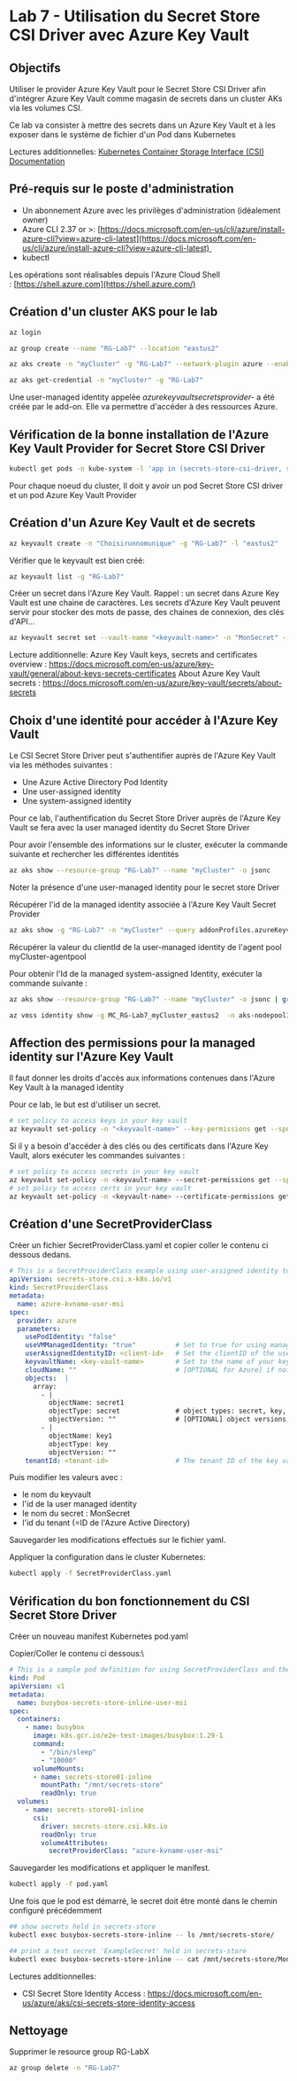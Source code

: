 # Lab 7 - Utilisation du Secret Store CSI Driver avec Azure Key Vault 

## Objectifs
Utiliser le  provider Azure Key Vault pour le Secret Store CSI Driver afin d'intégrer Azure Key Vault comme magasin de secrets dans un cluster AKs via les volumes CSI.

Ce lab va consister à mettre des secrets dans un Azure Key Vault et à les exposer dans le système de fichier d'un Pod dans Kubernetes

Lectures additionnelles:
[Kubernetes Container Storage Interface (CSI) Documentation](https://kubernetes-csi.github.io/docs/#kubernetes-container-storage-interface-csi-documentation)

## Pré-requis sur le poste d'administration

-   Un abonnement Azure avec les privilèges d'administration (idéalement owner)
-   Azure CLI 2.37 or >: [https://docs.microsoft.com/en-us/cli/azure/install-azure-cli?view=azure-cli-latest](https://docs.microsoft.com/en-us/cli/azure/install-azure-cli?view=azure-cli-latest) 
-   kubectl

Les opérations sont réalisables depuis l'Azure Cloud Shell : [https://shell.azure.com](https://shell.azure.com/)

## Création d'un cluster AKS pour le lab

```bash
az login

az group create --name "RG-Lab7" --location "eastus2"

az aks create -n "myCluster" -g "RG-Lab7" --network-plugin azure --enable-addons azure-keyvault-secrets-provider --enable-managed-identity  --generate-ssh-keys 

az aks get-credential -n "myCluster" -g "RG-Lab7" 
```

Une user-managed identity appelée *azurekeyvaultsecretsprovider-*  a été créée par le add-on. Elle va permettre d'accéder à des ressources Azure.

## Vérification de la bonne installation de l'Azure Key Vault Provider for Secret Store CSI Driver
```bash
kubectl get pods -n kube-system -l 'app in (secrets-store-csi-driver, secrets-store-provider-azure)'
```

Pour chaque noeud du cluster, Il doit y avoir un pod Secret Store CSI driver et un pod Azure Key Vault Provider 

## Création d'un Azure Key Vault et de secrets

```bash 
az keyvault create -n "Choisirunnomunique" -g "RG-Lab7" -l "eastus2"
```

Vérifier que le keyvault est bien créé:

```bash
az keyvault list -g "RG-Lab7"
```

Créer un secret dans l'Azure Key Vault. 
Rappel : un secret dans Azure Key Vault est une chaine de caractères. Les secrets d'Azure Key Vault peuvent servir pour stocker des mots de passe, des chaines de connexion, des clés d'API... 

```bash
az keyvault secret set --vault-name "<keyvault-name>" -n "MonSecret" --value "SaisirIciunSecret"
```

Lecture additionnelle:
Azure Key Vault keys, secrets and certificates overview : https://docs.microsoft.com/en-us/azure/key-vault/general/about-keys-secrets-certificates
About Azure Key Vault secrets : https://docs.microsoft.com/en-us/azure/key-vault/secrets/about-secrets

## Choix d'une identité pour accéder à l'Azure Key Vault
Le CSI Secret Store Driver peut s'authentifier auprès de l'Azure Key Vault via les méthodes suivantes :
- Une Azure Active Directory Pod Identity
- Une user-assigned identity
- Une system-assigned identity

Pour ce lab, l'authentification du Secret Store Driver auprès de l'Azure Key Vault se fera avec la user managed identity du Secret Store Driver

Pour avoir l'ensemble des informations sur le cluster, exécuter la commande suivante et rechercher les différentes identités 

```bash
az aks show --resource-group "RG-Lab7" --name "myCluster" -o jsonc
```

Noter la présence d'une user-managed identity pour le secret store Driver

Récupérer l'id de la managed identity associée à l'Azure Key Vault Secret Provider

```bash
az aks show -g "RG-Lab7" -n "myCluster" --query addonProfiles.azureKeyvaultSecretsProvider.identity.clientId -o tsv
```




Récupérer la valeur du clientId de la user-managed identity de l'agent pool myCluster-agentpool

Pour obtenir l'Id de la managed system-assigned Identity, exécuter la commande suivante :

```bash 
az aks show --resource-group "RG-Lab7" --name "myCluster" -o jsonc | grep principalId
```

```bash
az vmss identity show -g MC_RG-Lab7_myCluster_eastus2  -n aks-nodepool1-32582820-vmss -o jsonc
```



## Affection des permissions pour la managed identity sur l'Azure Key Vault

Il faut donner les droits d'accès aux informations contenues dans l'Azure Key Vault à la managed identity

Pour ce lab, le but est d'utiliser un secret.

```bash
# set policy to access keys in your key vault
az keyvault set-policy -n "<keyvault-name>" --key-permissions get --spn "<identity-client-id>"
```

Si il y a besoin d'accéder à des clés ou des certificats dans l'Azure Key Vault, alors exécuter les commandes suivantes :

```bash
# set policy to access secrets in your key vault
az keyvault set-policy -n <keyvault-name> --secret-permissions get --spn <identity-client-id>
# set policy to access certs in your key vault
az keyvault set-policy -n <keyvault-name> --certificate-permissions get --spn <identity-client-id>
```

## Création d'une SecretProviderClass

Créer un fichier SecretProviderClass.yaml et copier coller le contenu ci dessous dedans. 

```yml
# This is a SecretProviderClass example using user-assigned identity to access your key vault
apiVersion: secrets-store.csi.x-k8s.io/v1
kind: SecretProviderClass
metadata:
  name: azure-kvname-user-msi
spec:
  provider: azure
  parameters:
    usePodIdentity: "false"
    useVMManagedIdentity: "true"          # Set to true for using managed identity
    userAssignedIdentityID: <client-id>   # Set the clientID of the user-assigned managed identity to use
    keyvaultName: <key-vault-name>        # Set to the name of your key vault
    cloudName: ""                         # [OPTIONAL for Azure] if not provided, the Azure environment defaults to AzurePublicCloud
    objects:  |
      array:
        - |
          objectName: secret1
          objectType: secret              # object types: secret, key, or cert
          objectVersion: ""               # [OPTIONAL] object versions, default to latest if empty
        - |
          objectName: key1
          objectType: key
          objectVersion: ""
    tenantId: <tenant-id>                 # The tenant ID of the key vault
```

Puis modifier les valeurs avec :
- le nom du keyvault
- l'id de la user managed identity
- le nom du secret : MonSecret
- l'id du tenant (=ID de l'Azure Active Directory)

Sauvegarder les modifications effectués sur le fichier yaml.

Appliquer la configuration dans le cluster Kubernetes:

```bash
kubectl apply -f SecretProviderClass.yaml
```

## Vérification du bon fonctionnement du CSI Secret Store Driver

Créer un nouveau manifest Kubernetes pod.yaml

Copier/Coller le contenu ci dessous:\

```yaml
# This is a sample pod definition for using SecretProviderClass and the user-assigned identity to access your key vault
kind: Pod
apiVersion: v1
metadata:
  name: busybox-secrets-store-inline-user-msi
spec:
  containers:
    - name: busybox
      image: k8s.gcr.io/e2e-test-images/busybox:1.29-1
      command:
        - "/bin/sleep"
        - "10000"
      volumeMounts:
      - name: secrets-store01-inline
        mountPath: "/mnt/secrets-store"
        readOnly: true
  volumes:
    - name: secrets-store01-inline
      csi:
        driver: secrets-store.csi.k8s.io
        readOnly: true
        volumeAttributes:
          secretProviderClass: "azure-kvname-user-msi"
```

Sauvegarder les modifications et appliquer le manifest.

```bash 
kubectl apply -f pod.yaml 
```

Une fois que le pod est démarré, le secret doit être monté dans le chemin configuré précédemment

```bash
## show secrets held in secrets-store
kubectl exec busybox-secrets-store-inline -- ls /mnt/secrets-store/

## print a test secret 'ExampleSecret' held in secrets-store
kubectl exec busybox-secrets-store-inline -- cat /mnt/secrets-store/MonSecret
```

Lectures additionnelles:
- CSI Secret Store Identity Access : https://docs.microsoft.com/en-us/azure/aks/csi-secrets-store-identity-access

## Nettoyage 
Supprimer le resource group RG-LabX

```bash
az group delete -n "RG-Lab7"
```
